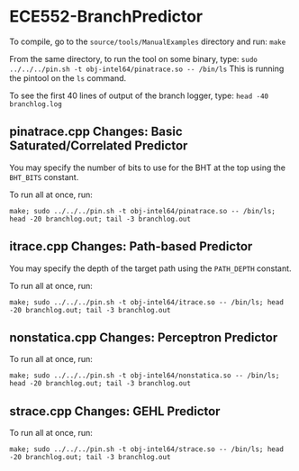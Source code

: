 # ECE552-BranchPredictor

To compile, go to the `source/tools/ManualExamples` directory and run:
`make`

From the same directory, to run the tool on some binary, type:
`sudo ../../../pin.sh -t obj-intel64/pinatrace.so -- /bin/ls`
This is running the pintool on the `ls` command.

To see the first 40 lines of output of the branch logger, type:
`head -40 branchlog.log`

## pinatrace.cpp Changes: Basic Saturated/Correlated Predictor
You may specify the number of bits to use for the BHT at the top using the `BHT_BITS` constant.

To run all at once, run:

`make; sudo ../../../pin.sh -t obj-intel64/pinatrace.so -- /bin/ls; head -20 branchlog.out; tail -3 branchlog.out`

## itrace.cpp Changes: Path-based Predictor
You may specify the depth of the target path using the `PATH_DEPTH` constant.

To run all at once, run:

`make; sudo ../../../pin.sh -t obj-intel64/itrace.so -- /bin/ls; head -20 branchlog.out; tail -3 branchlog.out`

## nonstatica.cpp Changes: Perceptron Predictor

To run all at once, run:

`make; sudo ../../../pin.sh -t obj-intel64/nonstatica.so -- /bin/ls; head -20 branchlog.out; tail -3 branchlog.out`

## strace.cpp Changes: GEHL Predictor

To run all at once, run:

`make; sudo ../../../pin.sh -t obj-intel64/strace.so -- /bin/ls; head -20 branchlog.out; tail -3 branchlog.out`

